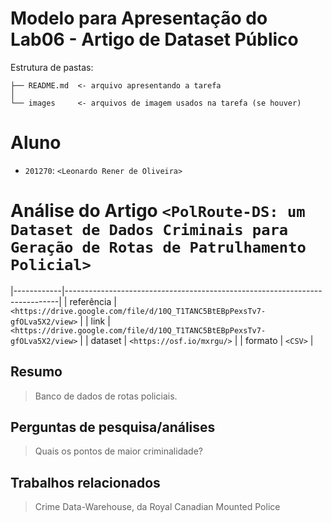# Modelo para Apresentação do Lab06 - Artigo de Dataset Público

Estrutura de pastas:

~~~
├── README.md  <- arquivo apresentando a tarefa
│
└── images     <- arquivos de imagem usados na tarefa (se houver)
~~~

# Aluno
* `201270`: `<Leonardo Rener de Oliveira>`

# Análise do Artigo `<PolRoute-DS: um Dataset de Dados Criminais para Geração de Rotas de Patrulhamento Policial>`

|------------|----------------------------------------------------------------------------|
| referência | `<https://drive.google.com/file/d/10Q_T1TANC5BtEBpPexsTv7-gfOLva5X2/view>` |
| link       | `<https://drive.google.com/file/d/10Q_T1TANC5BtEBpPexsTv7-gfOLva5X2/view>` |
| dataset    | `<https://osf.io/mxrgu/>`                                                  |
| formato    | `<CSV>`                                                                    |

## Resumo

> Banco de dados de rotas policiais.

## Perguntas de pesquisa/análises

> Quais os pontos de maior criminalidade?

## Trabalhos relacionados

> Crime Data-Warehouse, da Royal Canadian Mounted Police
